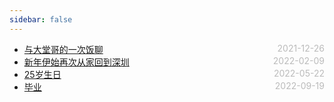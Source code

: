 ```yaml
---
sidebar: false
---
```


- [与大堂哥的一次饭聊](./2021-12-26) <span style="color:#bbb; float:right">2021-12-26</span>
- [新年伊始再次从家回到深圳](./2022-02-09) <span style="color:#bbb; float:right">2022-02-09</span>
- [25岁生日](./2022-05-22) <span style="color:#bbb; float:right">2022-05-22</span>
- [毕业](./2022-09-19) <span style="color:#bbb; float:right">2022-09-19</span>
<style>
@media screen and (min-width: 400px) {
  .theme-default-content:not(.custom) {
    margin:auto auto;
  }
}
</style>
